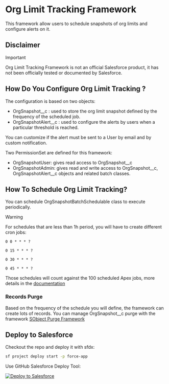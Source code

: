 # Org Limit Tracking Framework

This framework allow users to schedule snapshots of org limits and configure alerts on it.

## Disclaimer

> [!IMPORTANT]
> Org Limit Tracking Framework is not an official Salesforce product, it has not been officially tested or documented by Salesforce.

## How Do You Configure Org Limit Tracking ?

The configuration is based on two objects:

- OrgSnapshot__c : used to store the org limit snapshot defined by the frequency of the scheduled job.
- OrgSnapshotAlert__c : used to configure the alerts by users when a particular threshold is reached.

You can customize if the alert must be sent to a User by email and by custom notification.

Two PermissionSet are defined for this framework:

- OrgSnapshotUser: gives read access to OrgSnapshot__c
- OrgSnapshotAdmin: gives read and write access to OrgSnapshot__c, OrgSnapshotAlert__c objects and related batch classes.


## How To Schedule Org Limit Tracking?

You can schedule OrgSnapshotBatchSchedulable class to execute periodically.

> [!WARNING]
> For schedules that are less than 1h period, you will have to create different cron jobs:


`0 0 * * * ?`

`0 15 * * * ?`

`0 30 * * * ?`

`0 45 * * * ?`

Those schedules will count against the 100 scheduled Apex jobs, more details in the [documentation](https://developer.salesforce.com/docs/atlas.en-us.apexcode.meta/apexcode/apex_scheduler.htm#:~:text=Apex%20Scheduler%20Limits,equal%20to%20%E2%80%9CScheduled%20Apex%E2%80%9D.)

### Records Purge

Based on the frequency of the schedule you will define, the framework can create lots of records.
You can manage OrgSnapshot__c purge with the framework [SObject Purge Framework](https://github.com/tprouvot/purge-sobject)

## Deploy to Salesforce

Checkout the repo and deploy it with sfdx:
```sh
sf project deploy start -p force-app
```

Use GitHub Salesforce Deploy Tool:

[<img alt="Deploy to Salesforce" src="https://raw.githubusercontent.com/afawcett/githubsfdeploy/master/src/main/webapp/resources/img/deploy.png" />](https://githubsfdeploy.herokuapp.com/?owner=tprouvot&repo=org-limit-tracking&ref=main)
